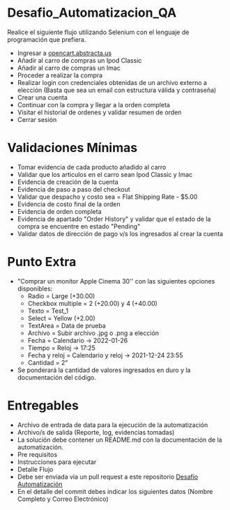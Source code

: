 # Desafio_Automatizacion_QA

Realice el siguiente flujo utilizando Selenium con el lenguaje de programación que prefiera.

* Ingresar a [opencart.abstracta.us](http://opencart.abstracta.us/index.php?route=common/home)
* Añadir al carro de compras un Ipod Classic
* Añadir al carro de compras un Imac
* Proceder a realizar la compra
* Realizar login con credenciales obtenidas de un archivo externo a elección (Basta que sea un email con estructura válida y contraseña)
* Crear una cuenta
* Continuar con la compra y llegar a la orden completa
* Visitar el historial de ordenes y validar resumen de orden 
* Cerrar sesión

# Validaciones Mínimas
* Tomar evidencia de cada producto añadido al carro
* Validar que los articulos en el carro sean Ipod Classic y Imac
* Evidencia de creación de la cuenta
* Evidencia de paso a paso del checkout
* Validar que despacho y costo sea = Flat Shipping Rate - $5.00
* Evidencia de costo final de la orden
* Evidencia de orden completa
* Evidencia de apartado "Order History" y validar que el estado de la compra se encuentre en estado "Pending"
* Validar datos de dirección de pago v/s los ingresados al crear la cuenta

# Punto Extra
* "Comprar un monitor Apple Cinema 30'' con las siguientes opciones disponibles:
  - Radio = Large (+30.00)
  - Checkbox  multiple = 2 (+20.00) y 4 (+40.00)
  - Texto = Test_1
  - Select = Yellow (+2.00)
  - TextArea = Data de prueba
  - Archivo = Subir archivo .jpg o .png a elección
  - Fecha = Calendario -> 2022-01-26
  - Tiempo = Reloj -> 17:25
  - Fecha y reloj = Calendario y reloj -> 2021-12-24 23:55
  - Cantidad = 2"
* Se ponderará la cantidad de valores ingresados en duro y la documentación del código.

# Entregables
* Archivo de entrada de data para la ejecución de la automatización
* Archivo/s de salida (Reporte, log, evidencias tomadas)
* La solución debe contener un README.md con la documentación de la automatización.
* Pre requisitos
* Instrucciones para ejecutar
* Detalle Flujo
* Debe ser enviada vía un pull request a este repositorio [Desafío Automatización](https://github.com/Previred-QA/Desarfio_Automatizacion_QA)
* En el detalle del commit debes indicar los siguientes datos (Nombre Completo y Correo Electrónico)



